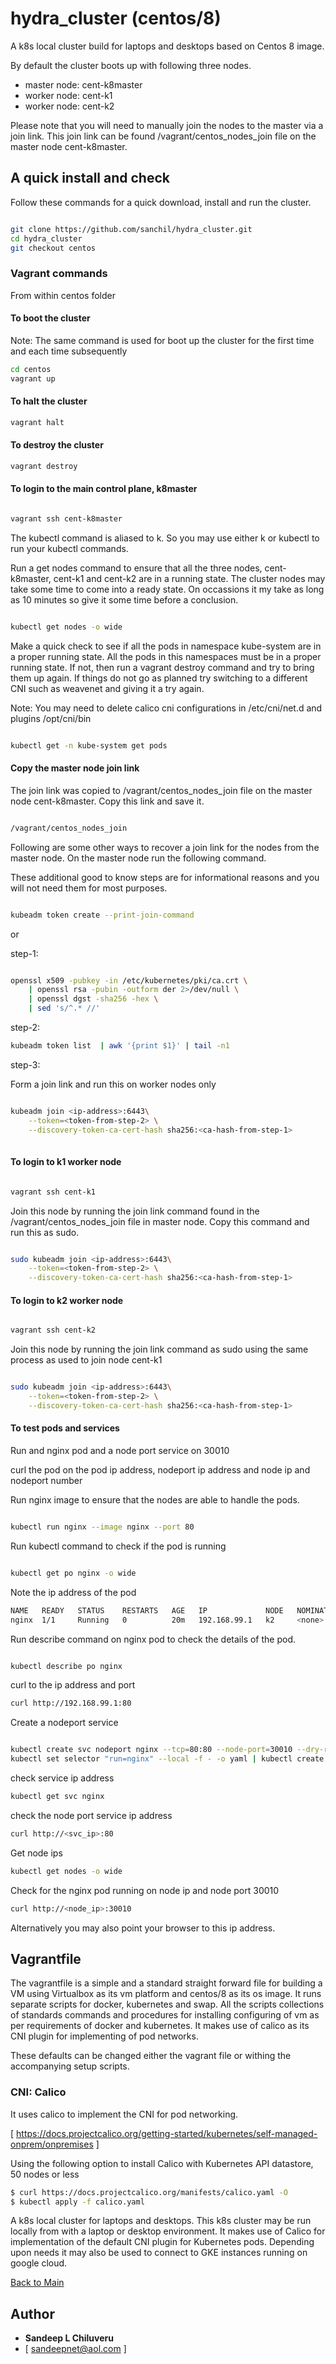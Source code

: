 # hydra_cluster (centos/8)

A k8s local cluster build for laptops and desktops based on Centos 8 image.

By default the cluster boots up with following three nodes. 

- master node: cent-k8master
- worker node: cent-k1
- worker node: cent-k2

Please note that you will need to manually join the nodes to the master via a join link. This join link can be found /vagrant/centos_nodes_join file on the master node cent-k8master.

## A quick install and check

Follow these commands for a quick download, install and run the cluster.

```sh

git clone https://github.com/sanchil/hydra_cluster.git
cd hydra_cluster
git checkout centos

```

### Vagrant commands

From within centos folder

#### To boot the cluster

Note: The same command is used for boot up the cluster for the first time and each time subsequently


```sh
cd centos
vagrant up
```


#### To halt the cluster

```sh
vagrant halt
```


#### To destroy the cluster

```sh
vagrant destroy
```

#### To login to the main control plane, k8master


```sh

vagrant ssh cent-k8master

```
The kubectl command is aliased to k. So you may use either k or kubectl to run your kubectl commands.

Run a get nodes command to ensure that all the three nodes, cent-k8master, cent-k1 and cent-k2 are in a running state. The cluster nodes may take some time to come into a ready state. On occassions it my take as long as 10 minutes so give it some time before a conclusion.

```sh

kubectl get nodes -o wide

```

Make a quick check to see if all the pods in namespace kube-system are in a proper running state. All the pods in this namespaces must be in a proper running state. If not, then run a vagrant destroy command and try to bring them up again. If things do not go as planned try switching to a different CNI such as weavenet and giving it a try again. 

Note: You may need to delete calico cni configurations in /etc/cni/net.d and plugins /opt/cni/bin

```sh

kubectl get -n kube-system get pods

```
#### Copy the master node join link

The join link was copied to /vagrant/centos_nodes_join file on the master node cent-k8master. Copy this link and save it.

```sh

/vagrant/centos_nodes_join

```

Following are some other ways to recover a join link for the nodes from the master node. On the master node run the following command. 

These additional good to know steps are for informational reasons and you will not need them for most purposes.

```sh

kubeadm token create --print-join-command

```
or


step-1: 

```sh

openssl x509 -pubkey -in /etc/kubernetes/pki/ca.crt \
    | openssl rsa -pubin -outform der 2>/dev/null \
    | openssl dgst -sha256 -hex \
    | sed 's/^.* //'

```



step-2: 

```sh
kubeadm token list  | awk '{print $1}' | tail -n1
```

step-3: 

Form a join link and run this on worker nodes only


```sh

kubeadm join <ip-address>:6443\
    --token=<token-from-step-2> \
    --discovery-token-ca-cert-hash sha256:<ca-hash-from-step-1>
  

```



#### To login to k1 worker node

```sh

vagrant ssh cent-k1

```

Join this node by running the join link command found in the /vagrant/centos_nodes_join file in master node. Copy this command and run this as sudo.

```sh

sudo kubeadm join <ip-address>:6443\
    --token=<token-from-step-2> \
    --discovery-token-ca-cert-hash sha256:<ca-hash-from-step-1>

```



#### To login to k2 worker node

```sh

vagrant ssh cent-k2

```
Join this node by running the join link command as sudo using the same process as used to join node cent-k1


```sh

sudo kubeadm join <ip-address>:6443\
    --token=<token-from-step-2> \
    --discovery-token-ca-cert-hash sha256:<ca-hash-from-step-1>

```


#### To test pods and services

Run and nginx pod and a node port service on 30010

curl the pod on the pod ip address, nodeport ip address and node ip and nodeport number

Run nginx image to ensure that the nodes are able to handle the pods.

```sh

kubectl run nginx --image nginx --port 80

```

Run kubectl command to check if the pod is running


```sh

kubectl get po nginx -o wide

```
Note the ip address of the pod

```sh
NAME   READY   STATUS    RESTARTS   AGE   IP             NODE   NOMINATED NODE   READINESS GATES
nginx  1/1     Running   0          20m   192.168.99.1   k2     <none>           <none>
```

Run describe command on nginx pod to check the details of the pod.

```sh

kubectl describe po nginx

```
curl to the ip address and port

```sh
curl http://192.168.99.1:80
```

Create a nodeport service

```sh

kubectl create svc nodeport nginx --tcp=80:80 --node-port=30010 --dry-run=client -o yaml | \
kubectl set selector "run=nginx" --local -f - -o yaml | kubectl create -f -

```
check service ip address

```sh
kubectl get svc nginx
```


check the node port service ip address

```sh
curl http://<svc_ip>:80

```

Get node ips

```sh
kubectl get nodes -o wide
```


Check for the nginx pod running on node ip and node port 30010  

```sh
curl http://<node_ip>:30010

```

Alternatively you may also point your browser to this ip address. 


## Vagrantfile

The vagrantfile is a simple and a standard straight forward file for building a VM using Virtualbox as its vm platform and centos/8 as its os image.
It runs separate scripts for docker, kubernetes and swap. All the scripts collections of standards commands and procedures for installing
configuring of vm as per requirements of docker and kubernetes. It makes use of calico as its CNI plugin for implementing of pod networks.

These defaults can be changed either the vagrant file or withing the accompanying setup scripts.

### CNI: Calico

It uses calico to implement the CNI for pod networking.

[ https://docs.projectcalico.org/getting-started/kubernetes/self-managed-onprem/onpremises ]

Using the following option to install Calico with Kubernetes API datastore, 50 nodes or less

```sh
$ curl https://docs.projectcalico.org/manifests/calico.yaml -O
$ kubectl apply -f calico.yaml
```

A k8s local cluster for laptops and desktops. This k8s cluster may be run locally from with a laptop or desktop environment. 
It makes use of Calico for implementation of the default CNI plugin for Kubernetes pods. Depending upon needs it may also be used
to connect to GKE instances running on google cloud.

[Back to Main](../main/README.md)

## Author

* **Sandeep L Chiluveru** 
* [ sandeepnet@aol.com ]




